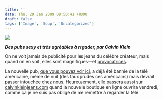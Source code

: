 ```yaml
---
title: ''
date: Thu, 29 Jan 2009 08:50:41 +0000
draft: false
tags: ['Image', 'Soup', 'Uncategorized']
---
```


![](https://madd0.files.wordpress.com/2009/01/rcxxgaq0njaqdtlm38zomua2o1_540.jpg)

_**Des pubs sexy et très agréables à regader, par Calvin Klein**_

On ne voit jamais de publicité pour les jeans du célèbre créateur, mais quand on en voit, elles sont magnifiques—et [provocatrices](http://soup.madd0.com/private/73992765/RcxxGAQ0njaq972j6d1hIwKy).

La nouvelle pub, [que vous pouvez voir ici](http://www.wwd.com/video/?vid=9357449001%20), a déjà été bannie de la télé américaine, même de nuit (des faux prudes ces américains) mais devrait passer intouchée chez nous. Heureusement, elle passera aussi sur [calvinkleinjeans.com](http://www.calvinkleinjeans.com/) quand la nouvelle boutique en ligne ouvrira vendredi, comme ça je ne suis pas obligé de me remettre à regarder la télé.
